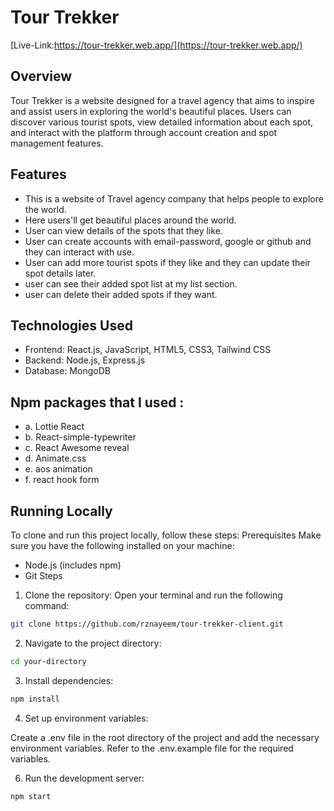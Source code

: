 # Tour Trekker

[Live-Link:https://tour-trekker.web.app/](https://tour-trekker.web.app/)

## Overview

Tour Trekker is a website designed for a travel agency that aims to inspire and assist users in exploring the world's beautiful places. Users can discover various tourist spots, view detailed information about each spot, and interact with the platform through account creation and spot management features.

## Features

- This is a website of Travel agency company that helps people to explore the
  world.
- Here users'll get beautiful places around the world.
- User can view details of the spots that they like.
- User can create accounts with email-password, google or github and they can
  interact with use.
- User can add more tourist spots if they like and they can update their spot
  details later.
- user can see their added spot list at my list section.
- user can delete their added spots if they want.

## Technologies Used

- Frontend: React.js, JavaScript, HTML5, CSS3, Tailwind CSS
- Backend: Node.js, Express.js
- Database: MongoDB

## Npm packages that I used :

- a. Lottie React
- b. React-simple-typewriter
- c. React Awesome reveal
- d. Animate.css
- e. aos animation
- f. react hook form

## Running Locally
To clone and run this project locally, follow these steps:
Prerequisites
Make sure you have the following installed on your machine:
- Node.js (includes npm)
- Git
Steps
1. Clone the repository: Open your terminal and run the following command:
   
```bash
git clone https://github.com/rznayeem/tour-trekker-client.git
```
2. Navigate to the project directory:
   
```bash
cd your-directory
```

3. Install dependencies:
   
```bash
npm install
```
4. Set up environment variables:
   
Create a .env file in the root directory of the project and add the necessary environment variables. Refer to the .env.example file for the required variables.

6. Run the development server:
   
```bash
npm start
```
